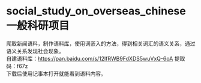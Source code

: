 # social_study_on_overseas_chinese 一般科研项目  
爬取新闻语料，制作语料库，使用词嵌入的方法，得到相关词汇的语义关系，通过语义关系发现社会现象。  
自建语料库：https://pan.baidu.com/s/12lfRWB9FdXDS5wuVxQ-6oA 
提取码：f67z  
下载后使用记事本打开就能看到语料内容。
